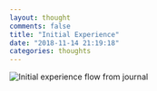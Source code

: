 ```yaml
---
layout: thought
comments: false
title: "Initial Experience"
date: "2018-11-14 21:19:18"
categories: thoughts
---
```

![Initial experience flow from journal](media/initial-experience.jpg)
